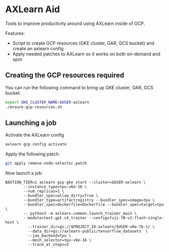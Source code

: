# AXLearn Aid

Tools to improve productivity around using AXLearn inside of GCP.

Features:
* Script to create GCP resources (GKE cluster, GAR, GCS bucket) and create an axlearn config
* Apply needed patches to AXLearn so it works on both on-demand and spot

## Creating the GCP resources required
You can run the following command to bring up GKE cluster, GAR, GCS bucket.

```sh
export GKE_CLUSTER_NAME=$USER-axlearn
./ensure-gcp-resources.sh
```

## Launching a job

Activate the AXLearn config
```sh
axlearn gcp config activate
```

Apply the following patch:
```sh
git apply remove-node-selector.patch
```

Now launch a job:
```
BASTION_TIER=1 axlearn gcp gke start --cluster=$USER-axlearn \
        --instance_type=tpu-v6e-16 \
        --num_replicas=1 \
        --bundler_spec=allow_dirty=True \
        --bundler_type=artifactregistry --bundler_spec=image=tpu \
        --bundler_spec=dockerfile=Dockerfile --bundler_spec=target=tpu \
        -- python3 -m axlearn.common.launch_trainer_main \
        --module=text.gpt.c4_trainer --config=fuji-7B-v2-flash-single-host \
          --trainer_dir=gs://$PROJECT_ID-axlearn/$USER-v6e-7b-1/ \
          --data_dir=gs://axlearn-public/tensorflow_datasets  \
          --jax_backend=tpu \
          --mesh_selector=tpu-v6e-16 \
          --trace_at_steps=3
```